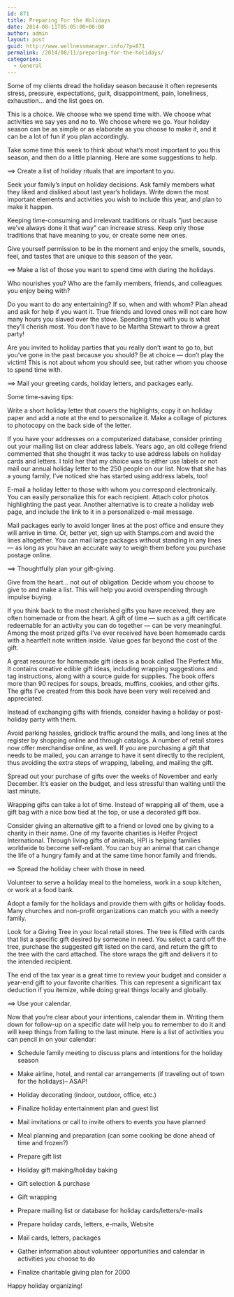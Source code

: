 ```yaml
---
id: 871
title: Preparing For the Holidays
date: 2014-08-11T05:05:00+00:00
author: admin
layout: post
guid: http://www.wellnessmanager.info/?p=871
permalink: /2014/08/11/preparing-for-the-holidays/
categories:
  - General
---
```

Some of my clients dread the holiday season because it often represents stress, pressure, expectations, guilt, disappointment, pain, loneliness, exhaustion&#8230; and the list goes on.

This is a choice. We choose who we spend time with. We choose what activities we say yes and no to. We choose where we go. Your holiday season can be as simple or as elaborate as you choose to make it, and it can be a lot of fun if you plan accordingly.

Take some time this week to think about what&#8217;s most important to you this season, and then do a little planning. Here are some suggestions to help.

==> Create a list of holiday rituals that are important to you.

Seek your family&#8217;s input on holiday decisions. Ask family members what they liked and disliked about last year&#8217;s holidays. Write down the most important elements and activities you wish to include this year, and plan to make it happen.

Keeping time-consuming and irrelevant traditions or rituals &#8220;just because we&#8217;ve always done it that way&#8221; can increase stress. Keep only those traditions that have meaning to you, or create some new ones.

Give yourself permission to be in the moment and enjoy the smells, sounds, feel, and tastes that are unique to this season of the year.

==> Make a list of those you want to spend time with during the holidays.

Who nourishes you? Who are the family members, friends, and colleagues you enjoy being with?

Do you want to do any entertaining? If so, when and with whom? Plan ahead and ask for help if you want it. True friends and loved ones will not care how many hours you slaved over the stove. Spending time with you is what they&#8217;ll cherish most. You don&#8217;t have to be Martha Stewart to throw a great party!

Are you invited to holiday parties that you really don&#8217;t want to go to, but you&#8217;ve gone in the past because you should? Be at choice &#8212; don&#8217;t play the victim! This is not about whom you should see, but rather whom you choose to spend time with.

==> Mail your greeting cards, holiday letters, and packages early.

Some time-saving tips:

Write a short holiday letter that covers the highlights; copy it on holiday paper and add a note at the end to personalize it. Make a collage of pictures to photocopy on the back side of the letter.

If you have your addresses on a computerized database, consider printing out your mailing list on clear address labels. Years ago, an old college friend commented that she thought it was tacky to use address labels on holiday cards and letters. I told her that my choice was to either use labels or not mail our annual holiday letter to the 250 people on our list. Now that she has a young family, I&#8217;ve noticed she has started using address labels, too!

E-mail a holiday letter to those with whom you correspond electronically. You can easily personalize this for each recipient. Attach color photos highlighting the past year. Another alternative is to create a holiday web page, and include the link to it in a personalized e-mail message.

Mail packages early to avoid longer lines at the post office and ensure they will arrive in time. Or, better yet, sign up with Stamps.com and avoid the lines altogether. You can mail large packages without standing in any lines &#8212; as long as you have an accurate way to weigh them before you purchase postage online.

==> Thoughtfully plan your gift-giving.

Give from the heart&#8230; not out of obligation. Decide whom you choose to give to and make a list. This will help you avoid overspending through impulse buying.

If you think back to the most cherished gifts you have received, they are often homemade or from the heart. A gift of time &#8212; such as a gift certificate redeemable for an activity you can do together &#8212; can be very meaningful. Among the most prized gifts I&#8217;ve ever received have been homemade cards with a heartfelt note written inside. Value goes far beyond the cost of the gift.

A great resource for homemade gift ideas is a book called The Perfect Mix. It contains creative edible gift ideas, including wrapping suggestions and tag instructions, along with a source guide for supplies. The book offers more than 90 recipes for soups, breads, muffins, cookies, and other gifts. The gifts I&#8217;ve created from this book have been very well received and appreciated.

Instead of exchanging gifts with friends, consider having a holiday or post-holiday party with them.

Avoid parking hassles, gridlock traffic around the malls, and long lines at the register by shopping online and through catalogs. A number of retail stores now offer merchandise online, as well. If you are purchasing a gift that needs to be mailed, you can arrange to have it sent directly to the recipient, thus avoiding the extra steps of wrapping, labeling, and mailing the gift.

Spread out your purchase of gifts over the weeks of November and early December. It&#8217;s easier on the budget, and less stressful than waiting until the last minute.

Wrapping gifts can take a lot of time. Instead of wrapping all of them, use a gift bag with a nice bow tied at the top, or use a decorated gift box.

Consider giving an alternative gift to a friend or loved one by giving to a charity in their name. One of my favorite charities is Heifer Project International. Through living gifts of animals, HPI is helping families worldwide to become self-reliant. You can buy an animal that can change the life of a hungry family and at the same time honor family and friends. 

==> Spread the holiday cheer with those in need.

Volunteer to serve a holiday meal to the homeless, work in a soup kitchen, or work at a food bank.

Adopt a family for the holidays and provide them with gifts or holiday foods. Many churches and non-profit organizations can match you with a needy family.

Look for a Giving Tree in your local retail stores. The tree is filled with cards that list a specific gift desired by someone in need. You select a card off the tree, purchase the suggested gift listed on the card, and return the gift to the tree with the card attached. The store wraps the gift and delivers it to the intended recipient.

The end of the tax year is a great time to review your budget and consider a year-end gift to your favorite charities. This can represent a significant tax deduction if you itemize, while doing great things locally and globally.

==> Use your calendar.

Now that you&#8217;re clear about your intentions, calendar them in. Writing them down for follow-up on a specific date will help you to remember to do it and will keep things from falling to the last minute. Here is a list of activities you can pencil in on your calendar:

* Schedule family meeting to discuss plans and intentions for the holiday season
      
* Make airline, hotel, and rental car arrangements (if traveling out of town for the holidays)&#8211; ASAP!
      
* Holiday decorating (indoor, outdoor, office, etc.)
      
* Finalize holiday entertainment plan and guest list
      
* Mail invitations or call to invite others to events you have planned
      
* Meal planning and preparation (can some cooking be done ahead of time and frozen?)
      
* Prepare gift list
      
* Holiday gift making/holiday baking
      
* Gift selection & purchase
      
* Gift wrapping
      
* Prepare mailing list or database for holiday cards/letters/e-mails
      
* Prepare holiday cards, letters, e-mails, Website
      
* Mail cards, letters, packages
      
* Gather information about volunteer opportunities and calendar in activities you choose to do
      
* Finalize charitable giving plan for 2000 

Happy holiday organizing!